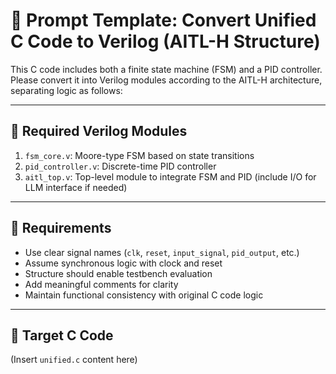 
# 💬 Prompt Template: Convert Unified C Code to Verilog (AITL-H Structure)

This C code includes both a finite state machine (FSM) and a PID controller.  
Please convert it into Verilog modules according to the AITL-H architecture, separating logic as follows:

---

## 🧱 Required Verilog Modules

1. `fsm_core.v`: Moore-type FSM based on state transitions
2. `pid_controller.v`: Discrete-time PID controller
3. `aitl_top.v`: Top-level module to integrate FSM and PID (include I/O for LLM interface if needed)

---

## 📌 Requirements

- Use clear signal names (`clk`, `reset`, `input_signal`, `pid_output`, etc.)
- Assume synchronous logic with clock and reset
- Structure should enable testbench evaluation
- Add meaningful comments for clarity
- Maintain functional consistency with original C code logic

---

## 🔽 Target C Code

(Insert `unified.c` content here)
